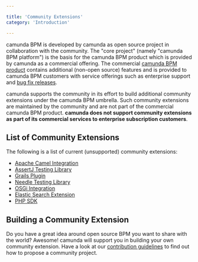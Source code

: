 ```yaml
---

title: 'Community Extensions'
category: 'Introduction'

---
```


camunda BPM is developed by camunda as open source project in collaboration with the community. The "core project" (namely "camunda BPM platform") is the basis for the camunda BPM product which is provided by camunda as a commercial offering. The commercial [camunda BPM product](http://camunda.com/bpm/features/) contains additional (non-open source) features and is provided to camunda BPM customers with service offerings such as enterprise support and [bug fix releases](ref:/enterprise/#downloads-community-vs-enterprise-releases).

camunda supports the community in its effort to build additional community extensions under the camunda BPM umbrella. Such community extensions are maintained by the community and are not part of the commercial camunda BPM product. **camunda does not support community extensions as part of its commercial services to enterprise subscription customers**. 

## List of Community Extensions

The following is a list of current (unsupported) community extensions:

* [Apache Camel Integration](https://github.com/camunda/camunda-bpm-camel)
* [AssertJ Testing Library](https://github.com/camunda/camunda-bpm-assert)
* [Grails Plugin](https://github.com/plexiti/camunda-grails-plugin)
* [Needle Testing Library](https://github.com/camunda/camunda-bpm-needle)
* [OSGi Integration](https://github.com/camunda/camunda-bpm-platform-osgi)
* [Elastic Search Extension](https://github.com/camunda/camunda-bpm-elasticsearch)
* [PHP SDK](http://camunda.github.io/camunda-bpm-php-sdk/)

## Building a Community Extension

Do you have a great idea around open source BPM you want to share with the world? Awesome! camunda will support you in building your own community extension. Have a look at our [contribution guidelines](http://camunda.org/community/contribute.html) to find out how to propose a community project.
